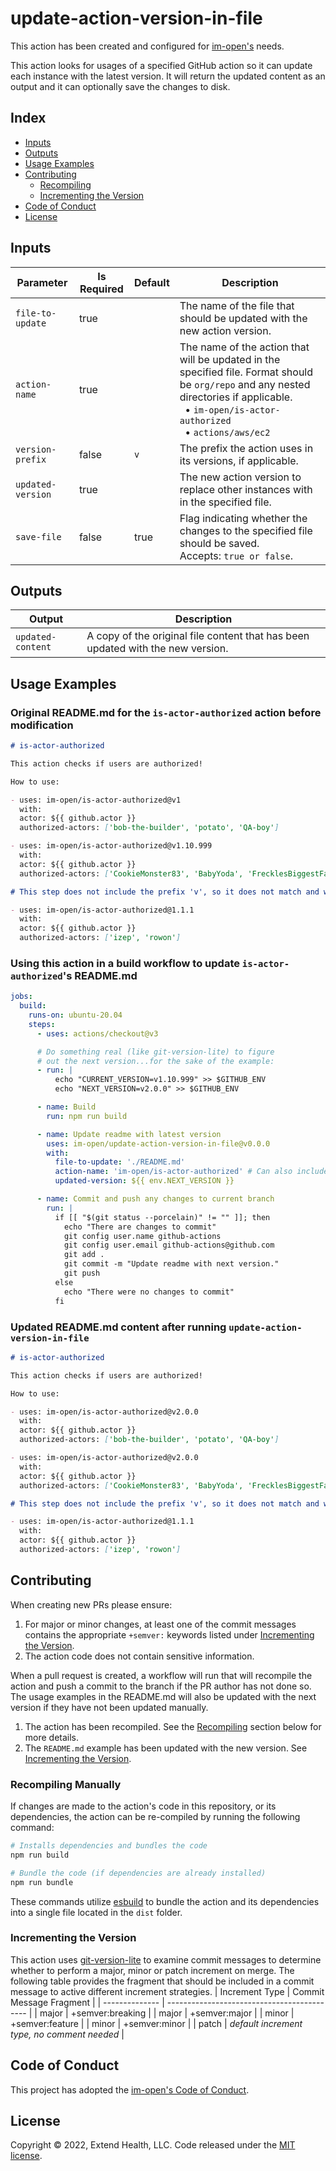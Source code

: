 # update-action-version-in-file

This action has been created and configured for [im-open's] needs.

This action looks for usages of a specified GitHub action so it can update each instance with the latest version. It will return the updated content as an output and it can optionally save the changes to disk.

## Index

- [Inputs](#inputs)
- [Outputs](#outputs)
- [Usage Examples](#usage-examples)
- [Contributing](#contributing)
  - [Recompiling](#recompiling)
  - [Incrementing the Version](#incrementing-the-version)
- [Code of Conduct](#code-of-conduct)
- [License](#license)

## Inputs

| Parameter         | Is Required | Default | Description                                                                                                                                                                                                                  |
| ----------------- | ----------- | ------- | ---------------------------------------------------------------------------------------------------------------------------------------------------------------------------------------------------------------------------- |
| `file-to-update`  | true        |         | The name of the file that should be updated with the new action version.                                                                                                                                                     |
| `action-name`     | true        |         | The name of the action that will be updated in the specified file. Format should be `org/repo` and any nested directories if applicable.</br>&nbsp;&nbsp;• `im-open/is-actor-authorized`</br>&nbsp;&nbsp;• `actions/aws/ec2` |
| `version-prefix`  | false       | `v`     | The prefix the action uses in its versions, if applicable.                                                                                                                                                                         |
| `updated-version` | true        |         | The new action version to replace other instances with in the specified file.                                                                                                                                                |
| `save-file`       | false       | true    | Flag indicating whether the changes to the specified file should be saved. <br/>Accepts: `true or false`.                                                                                                                    |

## Outputs

| Output            | Description                                                                     |
| ----------------- | ------------------------------------------------------------------------------- |
| `updated-content` | A copy of the original file content that has been updated with the new version. |

## Usage Examples

### Original README.md for the `is-actor-authorized` action before modification

```md
# is-actor-authorized

This action checks if users are authorized!

How to use:

- uses: im-open/is-actor-authorized@v1
  with:
  actor: ${{ github.actor }}
  authorized-actors: ['bob-the-builder', 'potato', 'QA-boy']

- uses: im-open/is-actor-authorized@v1.10.999
  with:
  actor: ${{ github.actor }}
  authorized-actors: ['CookieMonster83', 'BabyYoda', 'FrecklesBiggestFan']

# This step does not include the prefix 'v', so it does not match and will not be updated

- uses: im-open/is-actor-authorized@1.1.1  
  with:
  actor: ${{ github.actor }}
  authorized-actors: ['izep', 'rowon']
```

### Using this action in a build workflow to update `is-actor-authorized`'s README.md

```yml
jobs:
  build:
    runs-on: ubuntu-20.04
    steps:
      - uses: actions/checkout@v3

      # Do something real (like git-version-lite) to figure
      # out the next version...for the sake of the example:
      - run: |
          echo "CURRENT_VERSION=v1.10.999" >> $GITHUB_ENV
          echo "NEXT_VERSION=v2.0.0" >> $GITHUB_ENV

      - name: Build
        run: npm run build

      - name: Update readme with latest version
        uses: im-open/update-action-version-in-file@v0.0.0
        with:
          file-to-update: './README.md'
          action-name: 'im-open/is-actor-authorized' # Can also include a nested directory if needed like: actions/aws/ec2
          updated-version: ${{ env.NEXT_VERSION }}

      - name: Commit and push any changes to current branch
        run: |
          if [[ "$(git status --porcelain)" != "" ]]; then
            echo "There are changes to commit"
            git config user.name github-actions
            git config user.email github-actions@github.com
            git add .
            git commit -m "Update readme with next version."
            git push
          else
            echo "There were no changes to commit"
          fi
```

### Updated README.md content after running `update-action-version-in-file`

```md
# is-actor-authorized

This action checks if users are authorized!

How to use:

- uses: im-open/is-actor-authorized@v2.0.0
  with:
  actor: ${{ github.actor }}
  authorized-actors: ['bob-the-builder', 'potato', 'QA-boy']

- uses: im-open/is-actor-authorized@v2.0.0
  with:
  actor: ${{ github.actor }}
  authorized-actors: ['CookieMonster83', 'BabyYoda', 'FrecklesBiggestFan']

# This step does not include the prefix 'v', so it does not match and will not be updated

- uses: im-open/is-actor-authorized@1.1.1  
  with:
  actor: ${{ github.actor }}
  authorized-actors: ['izep', 'rowon']
```

## Contributing

When creating new PRs please ensure:

1. For major or minor changes, at least one of the commit messages contains the appropriate `+semver:` keywords listed under [Incrementing the Version](#incrementing-the-version).
1. The action code does not contain sensitive information.

When a pull request is created, a workflow will run that will recompile the action and push a commit to the branch if the PR author has not done so. The usage examples in the README.md will also be updated with the next version if they have not been updated manually.

1. The action has been recompiled. See the [Recompiling](#recompiling-manually) section below for more details.
1. The `README.md` example has been updated with the new version. See [Incrementing the Version](#incrementing-the-version).

### Recompiling Manually

If changes are made to the action's code in this repository, or its dependencies, the action can be re-compiled by running the following command:

```sh
# Installs dependencies and bundles the code
npm run build

# Bundle the code (if dependencies are already installed)
npm run bundle
```

These commands utilize [esbuild](https://esbuild.github.io/getting-started/#bundling-for-node) to bundle the action and
its dependencies into a single file located in the `dist` folder.

### Incrementing the Version

This action uses [git-version-lite] to examine commit messages to determine whether to perform a major, minor or patch increment on merge. The following table provides the fragment that should be included in a commit message to active different increment strategies.
| Increment Type | Commit Message Fragment |
| -------------- | ------------------------------------------- |
| major | +semver:breaking |
| major | +semver:major |
| minor | +semver:feature |
| minor | +semver:minor |
| patch | _default increment type, no comment needed_ |

## Code of Conduct

This project has adopted the [im-open's Code of Conduct](https://github.com/im-open/.github/blob/main/CODE_OF_CONDUCT.md).

## License

Copyright &copy; 2022, Extend Health, LLC. Code released under the [MIT license](LICENSE).

[git-version-lite]: https://github.com/im-open/git-version-lite
[im-open's]: https://github.com/im-open
